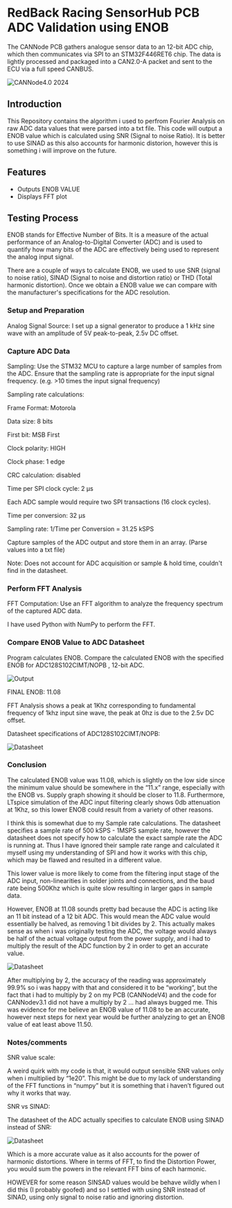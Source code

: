 # RedBack Racing SensorHub PCB ADC Validation using ENOB

The CANNode PCB gathers analogue sensor data to an 12-bit ADC chip, which then communicates via SPI to an STM32F446RET6 chip. The data is lightly processed and packaged into a CAN2.0-A packet and sent to the ECU via a full speed CANBUS. 

![CANNode4.0 2024](./images/CANNode4.0.jpg)

## Introduction

This Repository contains the algorithm i used to perfrom Fourier Analysis on raw ADC data values that were parsed into a txt file. This code will output a ENOB value which is calculated using SNR (Signal to noise Ratio). It is better to use SINAD as this also accounts for harmonic distorion, however this is something i will improve on the future.

## Features
- Outputs ENOB VALUE
- Displays FFT plot

## Testing Process
ENOB stands for Effective Number of Bits. It is a measure of the actual performance of an Analog-to-Digital Converter (ADC) and is used to quantify how many bits of the ADC are effectively being used to represent the analog input signal. 

There are a couple of ways to calculate ENOB, we used to use SNR (signal to noise ratio), SINAD (Signal to noise and distortion ratio) or THD (Total harmonic distortion). Once we obtain a ENOB value we can compare  with the manufacturer's specifications for the ADC resolution.

### Setup and Preparation

Analog Signal Source: I set up a signal generator to produce a 1 kHz sine wave with an amplitude of 5V peak-to-peak, 2.5v DC offset.

### Capture ADC Data

Sampling: Use the STM32 MCU to capture a large number of samples from the ADC. Ensure that the sampling rate is appropriate for the input signal frequency. (e.g. >10 times the input signal frequency)

Sampling rate calculations:

Frame Format: Motorola 

Data size: 8 bits 

First bit: MSB First 

Clock polarity: HIGH 

Clock phase: 1 edge 

CRC calculation: disabled

Time per SPI clock cycle: 2 μs 

Each ADC sample would require two SPI transactions (16 clock cycles).

Time per conversion: 32 μs 

Sampling rate: 1/Time per Conversion =  31.25 kSPS

Capture samples of the ADC output and store them in an array. (Parse values into a txt file)

Note: Does not account for ADC acquisition or sample & hold time, couldn't find in the datasheet.

### Perform FFT Analysis

FFT Computation: Use an FFT algorithm to analyze the frequency spectrum of the captured ADC data. 

I have used Python with NumPy to perform the FFT.
### Compare ENOB Value to ADC Datasheet
Program calculates ENOB. Compare the calculated ENOB with the specified ENOB for ADC128S102CIMT/NOPB , 12-bit ADC.

![Output](./images/output.png)

FINAL ENOB: 11.08

FFT Analysis shows a peak at 1Khz corresponding to fundamental frequency of 1khz input sine wave, the peak at 0hz is due to the 2.5v DC offset. 

Datasheet specifications of ADC128S102CIMT/NOPB:

![Datasheet](./images/datasheet.png)

### Conclusion

The calculated ENOB value was 11.08, which is slightly on the low side since the minimum value should be somewhere in the “11.x” range, especially with the ENOB vs. Supply graph showing it should be closer to 11.8. Furthermore, LTspice simulation of the ADC input filtering clearly shows 0db attenuation at 1Khz, so this lower ENOB could result from a variety of other reasons.

I think this is somewhat due to my Sample rate calculations. The datasheet specifies a sample rate of 500 kSPS - 1MSPS sample rate, however the datasheet does not specify how to calculate the exact sample rate the ADC is running at. Thus I have ignored their sample rate range and calculated it myself using my understanding of SPI and how it works with this chip, which may be flawed and resulted in a different value. 

This lower value is more likely to come from the filtering input stage of the ADC input, non-linearities in solder joints and connections, and the baud rate being 500Khz which is quite slow resulting in larger gaps in sample data. 

However, ENOB at 11.08 sounds pretty bad because the ADC is acting like an 11 bit instead of a 12 bit ADC. This would mean the ADC value would essentially be halved, as removing 1 bit divides by 2. This actually makes sense as when i was originally testing the ADC, the voltage would always be half of the actual voltage output from the power supply, and i had to multiply the result of the ADC function by 2 in order to get an accurate value. 

![Datasheet](./images/code.png)

After multiplying by 2, the accuracy of the reading was approximately 99.9% so i was happy with that and considered it to be “working“, but the fact that i had to multiply by 2 on my PCB (CANNodeV4) and the code for CANNodev3.1 did not have a multiply by 2 … had always bugged me. This was evidence for me believe an ENOB value of 11.08 to be an accurate, however next steps for next year would be further analyzing to get an ENOB value of eat least above 11.50. 

### Notes/comments

SNR value scale:

A weird quirk with my code is that, it would output sensible SNR values only when i multiplied by “1e20”. This might be due to my lack of understanding of the FFT functions in “numpy” but it is something that i haven’t figured out why it works that way. 

SNR vs SINAD:

The datasheet of the ADC actually specifies to calculate ENOB using SINAD instead of SNR:

![Datasheet](./images/enob.png)

Which is a more accurate value as it also accounts for the power of harmonic distortions. Where in terms of FFT, to find the Distortion Power, you would sum the powers in the relevant FFT bins of each harmonic.

HOWEVER for some reason SINSAD values would be behave wildly when I did this (I probably goofed) and so I settled with using SNR instead of SINAD, using only signal to noise ratio and ignoring distortion.
